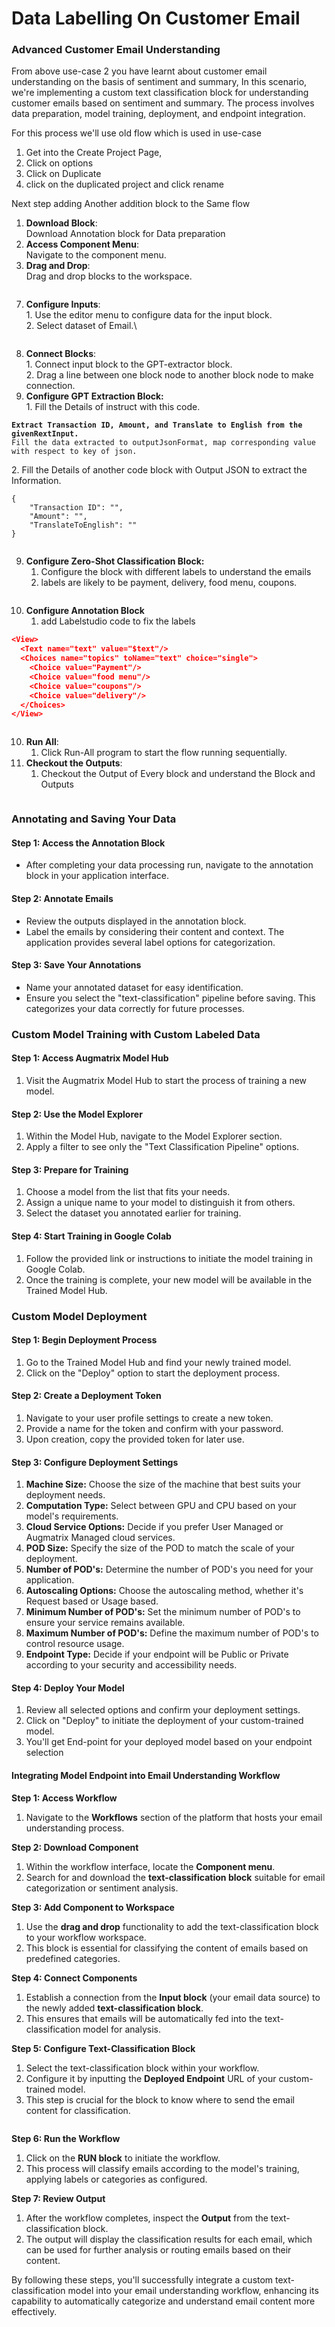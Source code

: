 # Data Labelling On Customer Email

### Advanced Customer Email Understanding

From above use-case 2 you have learnt about customer email understanding on the basis of sentiment and summary, In this scenario, we're implementing a custom text classification block for understanding customer emails based on sentiment and summary. The process involves data preparation, model training, deployment, and endpoint integration.

For this process we'll use old flow which is used in use-case&#x20;

1. Get into the Create Project Page,
2. Click on options
3. Click on Duplicate
4. click on the duplicated project and click rename&#x20;

Next step adding Another addition block to the Same flow&#x20;

1. **Download Block**:\
   Download Annotation block for Data preparation
2. **Access Component Menu**:\
   Navigate to the component menu.
3. **Drag and Drop**:\
   Drag and drop blocks to the workspace.



<figure><img src=".gitbook/assets/emailflow.webp" alt=""><figcaption></figcaption></figure>

7. **Configure Inputs**:\
   1\. Use the editor menu to configure data for the input block. \
   2\.  Select dataset of Email.\


<figure><img src=".gitbook/assets/emailinput (1).webp" alt=""><figcaption></figcaption></figure>

8. **Connect Blocks**:\
   1\. Connect input block to the GPT-extractor block.\
   2\. Drag a line between one block node to another block node to make connection.
9. **Configure GPT Extraction Block:**\
   1\. Fill the Details of instruct with this code.

<pre><code><strong>Extract Transaction ID, Amount, and Translate to English from the givenRextInput.
</strong>Fill the data extracted to outputJsonFormat, map corresponding value with respect to key of json.
</code></pre>

&#x20;    2\. Fill the Details of another code block with Output JSON to extract the Information.

```
{
    "Transaction ID": "",
    "Amount": "",
    "TranslateToEnglish": ""
}
```

<figure><img src=".gitbook/assets/image (6).png" alt=""><figcaption></figcaption></figure>

9. **Configure Zero-Shot Classification Block:**
   1. Configure the block with different labels to understand the emails
   2. labels are likely to be payment, delivery, food menu, coupons.&#x20;

<figure><img src=".gitbook/assets/emailzero (1).webp" alt=""><figcaption></figcaption></figure>

10. **Configure Annotation Block**
    1. add Labelstudio code to fix the labels

```json
<View>
  <Text name="text" value="$text"/>
  <Choices name="topics" toName="text" choice="single">
    <Choice value="Payment"/>
    <Choice value="food menu"/>
    <Choice value="coupons"/>
    <Choice value="delivery"/>
  </Choices>
</View>
```

<figure><img src=".gitbook/assets/emailannotation.webp" alt=""><figcaption></figcaption></figure>

10. **Run All**:
    1. Click Run-All program to start the flow running sequentially.
11. **Checkout the Outputs**:
    1. Checkout the Output of Every block and understand the Block and Outputs



<figure><img src=".gitbook/assets/emailoutput.webp" alt=""><figcaption></figcaption></figure>



### **Annotating and Saving Your Data**

#### Step 1: Access the Annotation Block

* After completing your data processing run, navigate to the annotation block in your application interface.

#### Step 2: Annotate Emails

* Review the outputs displayed in the annotation block.
* Label the emails by considering their content and context. The application provides several label options for categorization.

#### Step 3: Save Your Annotations

* Name your annotated dataset for easy identification.
* Ensure you select the "text-classification" pipeline before saving. This categorizes your data correctly for future processes.

### **Custom Model Training with Custom Labeled Data**

#### Step 1: Access Augmatrix Model Hub

1. Visit the Augmatrix Model Hub to start the process of training a new model.

#### Step 2: Use the Model Explorer

1. Within the Model Hub, navigate to the Model Explorer section.
2. Apply a filter to see only the "Text Classification Pipeline" options.

#### Step 3: Prepare for Training

1. Choose a model from the list that fits your needs.
2. Assign a unique name to your model to distinguish it from others.
3. Select the dataset you annotated earlier for training.

#### Step 4: Start Training in Google Colab

1. Follow the provided link or instructions to initiate the model training in Google Colab.
2. Once the training is complete, your new model will be available in the Trained Model Hub.

### **Custom Model Deployment**

#### Step 1: Begin Deployment Process

1. Go to the Trained Model Hub and find your newly trained model.
2. Click on the "Deploy" option to start the deployment process.

#### Step 2: Create a Deployment Token

1. Navigate to your user profile settings to create a new token.
2. Provide a name for the token and confirm with your password.
3. Upon creation, copy the provided token for later use.

#### Step 3: Configure Deployment Settings

1. **Machine Size:** Choose the size of the machine that best suits your deployment needs.
2. **Computation Type:** Select between GPU and CPU based on your model's requirements.
3. **Cloud Service Options:** Decide if you prefer User Managed or Augmatrix Managed cloud services.
4. **POD Size:** Specify the size of the POD to match the scale of your deployment.
5. **Number of POD's:** Determine the number of POD's you need for your application.
6. **Autoscaling Options:** Choose the autoscaling method, whether it's Request based or Usage based.
7. **Minimum Number of POD's:** Set the minimum number of POD's to ensure your service remains available.
8. **Maximum Number of POD's:** Define the maximum number of POD's to control resource usage.
9. **Endpoint Type:** Decide if your endpoint will be Public or Private according to your security and accessibility needs.

#### Step 4: Deploy Your Model

1. Review all selected options and confirm your deployment settings.
2. Click on "Deploy" to initiate the deployment of your custom-trained model.
3. You'll get End-point for your deployed model based on your endpoint selection

#### **Integrating Model Endpoint into Email Understanding Workflow**

**Step 1: Access Workflow**

1. Navigate to the **Workflows** section of the platform that hosts your email understanding process.

**Step 2: Download Component**

1. Within the workflow interface, locate the **Component menu**.
2. Search for and download the **text-classification block** suitable for email categorization or sentiment analysis.

**Step 3: Add Component to Workspace**

1. Use the **drag and drop** functionality to add the text-classification block to your workflow workspace.
2. This block is essential for classifying the content of emails based on predefined categories.

**Step 4: Connect Components**

1. Establish a connection from the **Input block** (your email data source) to the newly added **text-classification block**.
2. This ensures that emails will be automatically fed into the text-classification model for analysis.

**Step 5: Configure Text-Classification Block**

1. Select the text-classification block within your workflow.
2. Configure it by inputting the **Deployed Endpoint** URL of your custom-trained model.
3. This step is crucial for the block to know where to send the email content for classification.

<figure><img src=".gitbook/assets/emailtext.svg" alt=""><figcaption></figcaption></figure>

**Step 6: Run the Workflow**

1. Click on the **RUN block** to initiate the workflow.
2. This process will classify emails according to the model's training, applying labels or categories as configured.

**Step 7: Review Output**

1. After the workflow completes, inspect the **Output** from the text-classification block.
2. The output will display the classification results for each email, which can be used for further analysis or routing emails based on their content.

By following these steps, you'll successfully integrate a custom text-classification model into your email understanding workflow, enhancing its capability to automatically categorize and understand email content more effectively.
